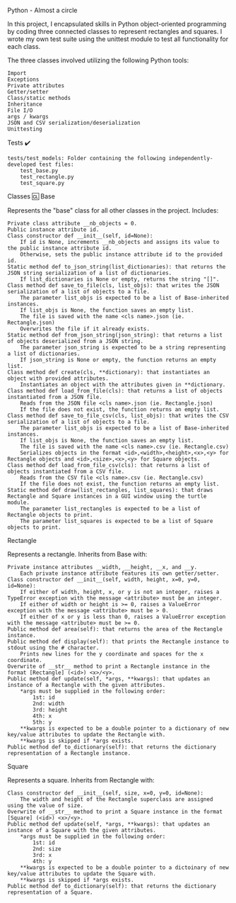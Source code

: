 Python - Almost a circle

In this project, I encapsulated skills in Python object-oriented programming by coding three connected classes to represent rectangles and squares. I wrote my own test suite using the unittest module to test all functionality for each class.

The three classes involved utilizing the following Python tools:

    Import
    Exceptions
    Private attributes
    Getter/setter
    Class/static methods
    Inheritance
    File I/O
    args / kwargs
    JSON and CSV serialization/deserialization
    Unittesting

Tests ✔️

    tests/test_models: Folder containing the following independently-developed test files:
        test_base.py
        test_rectangle.py
        test_square.py

Classes 🆑
Base

Represents the "base" class for all other classes in the project. Includes:

    Private class attribute __nb_objects = 0.
    Public instance attribute id.
    Class constructor def __init__(self, id=None):
        If id is None, increments __nb_objects and assigns its value to the public instance attribute id.
        Otherwise, sets the public instance attribute id to the provided id.
    Static method def to_json_string(list_dictionaries): that returns the JSON string serialization of a list of dictionaries.
        If list_dictionaries is None or empty, returns the string "[]".
    Class method def save_to_file(cls, list_objs): that writes the JSON serialization of a list of objects to a file.
        The parameter list_objs is expected to be a list of Base-inherited instances.
        If list_objs is None, the function saves an empty list.
        The file is saved with the name <cls name>.json (ie. Rectangle.json)
        Overwrites the file if it already exists.
    Static method def from_json_string(json_string): that returns a list of objects deserialized from a JSON string.
        The parameter json_string is expected to be a string representing a list of dictionaries.
        If json_string is None or empty, the function returns an empty list.
    Class method def create(cls, **dictionary): that instantiates an object with provided attributes.
        Instantiates an object with the attributes given in **dictionary.
    Class method def load_from_file(cls): that returns a list of objects instantiated from a JSON file.
        Reads from the JSON file <cls name>.json (ie. Rectangle.json)
        If the file does not exist, the function returns an empty list.
    Class method def save_to_file_csv(cls, list_objs): that writes the CSV serialization of a list of objects to a file.
        The parameter list_objs is expected to be a list of Base-inherited instances.
        If list_objs is None, the function saves an empty list.
        The file is saved with the name <cls name>.csv (ie. Rectangle.csv)
        Serializes objects in the format <id>,<width>,<height>,<x>,<y> for Rectangle objects and <id>,<size>,<x>,<y> for Square objects.
    Class method def load_from_file_csv(cls): that returns a list of objects instantiated from a CSV file.
        Reads from the CSV file <cls name>.csv (ie. Rectangle.csv)
        If the file does not exist, the function returns an empty list.
    Static method def draw(list_rectangles, list_squares): that draws Rectangle and Square instances in a GUI window using the turtle module.
        The parameter list_rectangles is expected to be a list of Rectangle objects to print.
        The parameter list_squares is expected to be a list of Square objects to print.

Rectangle

Represents a rectangle. Inherits from Base with:

    Private instance attributes __width, __height, __x, and __y.
        Each private instance attribute features its own getter/setter.
    Class constructor def __init__(self, width, height, x=0, y=0, id=None):
        If either of width, height, x, or y is not an integer, raises a TypeError exception with the message <attribute> must be an integer.
        If either of width or height is >= 0, raises a ValueError exception with the message <attribute> must be > 0.
        If either of x or y is less than 0, raises a ValueError exception with the message <attribute> must be >= 0.
    Public method def area(self): that returns the area of the Rectangle instance.
    Public method def display(self): that prints the Rectangle instance to stdout using the # character.
        Prints new lines for the y coordinate and spaces for the x coordinate.
    Overwrite of __str__ method to print a Rectangle instance in the format [Rectangle] (<id>) <x>/<y>.
    Public method def update(self, *args, **kwargs): that updates an instance of a Rectangle with the given attributes.
        *args must be supplied in the following order:
            1st: id
            2nd: width
            3rd: height
            4th: x
            5th: y
        **kwargs is expected to be a double pointer to a dictionary of new key/value attributes to update the Rectangle with.
        **kwargs is skipped if *args exists.
    Public method def to_dictionary(self): that returns the dictionary representation of a Rectangle instance.

Square

Represents a square. Inherits from Rectangle with:

    Class constructor def __init__(self, size, x=0, y=0, id=None):
        The width and height of the Rectangle superclass are assigned using the value of size.
    Overwrite of __str__ method to print a Square instance in the format [Square] (<id>) <x>/<y>.
    Public method def update(self, *args, **kwargs): that updates an instance of a Square with the given attributes.
        *args must be supplied in the following order:
            1st: id
            2nd: size
            3rd: x
            4th: y
        **kwargs is expected to be a double pointer to a dictoinary of new key/value attributes to update the Square with.
        **kwargs is skipped if *args exists.
    Public method def to_dictionary(self): that returns the dictionary representation of a Square.

